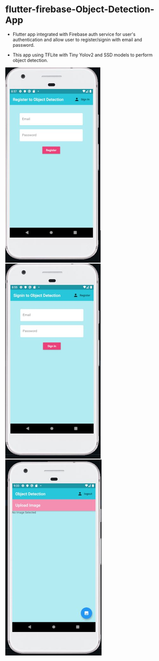 # flutter-firebase-Object-Detection-App

- Flutter app integrated with Firebase auth service for user's authentication and allow user to register/signin with email and password.

- This app using TFLite with Tiny Yolov2 and SSD models to perform object detection.


<img src ="images/signup.JPG"> <img src ="images/signin.JPG"> <img src ="images/home.JPG"> 
